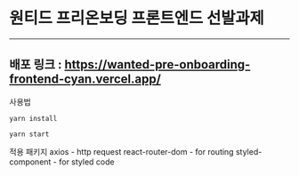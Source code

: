 # 원티드 프리온보딩 프론트엔드 선발과제

<hr>

## 배포 링크 : https://wanted-pre-onboarding-frontend-cyan.vercel.app/

사용법

```
yarn install
```

```
yarn start
```

적용 패키지
axios - http request
react-router-dom - for routing
styled-component - for styled code
